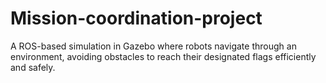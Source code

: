 # Mission-coordination-project
A ROS-based simulation in Gazebo where robots navigate through an environment, avoiding obstacles to reach their designated flags efficiently and safely.
